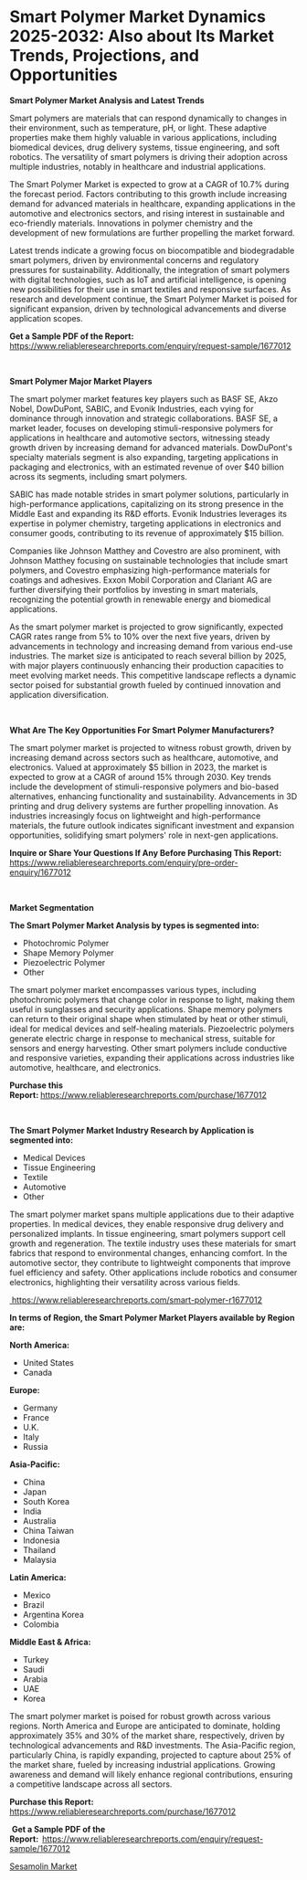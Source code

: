 <p><h1>Smart Polymer Market Dynamics 2025-2032: Also about Its Market Trends, Projections, and Opportunities</h1></p><p><strong>Smart Polymer Market Analysis and Latest Trends</strong></p>
<p><p>Smart polymers are materials that can respond dynamically to changes in their environment, such as temperature, pH, or light. These adaptive properties make them highly valuable in various applications, including biomedical devices, drug delivery systems, tissue engineering, and soft robotics. The versatility of smart polymers is driving their adoption across multiple industries, notably in healthcare and industrial applications.</p><p>The Smart Polymer Market is expected to grow at a CAGR of 10.7% during the forecast period. Factors contributing to this growth include increasing demand for advanced materials in healthcare, expanding applications in the automotive and electronics sectors, and rising interest in sustainable and eco-friendly materials. Innovations in polymer chemistry and the development of new formulations are further propelling the market forward. </p><p>Latest trends indicate a growing focus on biocompatible and biodegradable smart polymers, driven by environmental concerns and regulatory pressures for sustainability. Additionally, the integration of smart polymers with digital technologies, such as IoT and artificial intelligence, is opening new possibilities for their use in smart textiles and responsive surfaces. As research and development continue, the Smart Polymer Market is poised for significant expansion, driven by technological advancements and diverse application scopes.</p></p>
<p><strong>Get a Sample PDF of the Report:&nbsp;</strong> <a href="https://www.reliableresearchreports.com/enquiry/request-sample/1677012?utm_campaign=3022&utm_medium=2&utm_source=Github&utm_content=ia&utm_term=02042025&utm_id=smart-polymer">https://www.reliableresearchreports.com/enquiry/request-sample/1677012</a></p>
<p>&nbsp;</p>
<p><strong>Smart Polymer Major Market Players</strong></p>
<p><p>The smart polymer market features key players such as BASF SE, Akzo Nobel, DowDuPont, SABIC, and Evonik Industries, each vying for dominance through innovation and strategic collaborations. BASF SE, a market leader, focuses on developing stimuli-responsive polymers for applications in healthcare and automotive sectors, witnessing steady growth driven by increasing demand for advanced materials. DowDuPont's specialty materials segment is also expanding, targeting applications in packaging and electronics, with an estimated revenue of over $40 billion across its segments, including smart polymers.</p><p>SABIC has made notable strides in smart polymer solutions, particularly in high-performance applications, capitalizing on its strong presence in the Middle East and expanding its R&D efforts. Evonik Industries leverages its expertise in polymer chemistry, targeting applications in electronics and consumer goods, contributing to its revenue of approximately $15 billion.</p><p>Companies like Johnson Matthey and Covestro are also prominent, with Johnson Matthey focusing on sustainable technologies that include smart polymers, and Covestro emphasizing high-performance materials for coatings and adhesives. Exxon Mobil Corporation and Clariant AG are further diversifying their portfolios by investing in smart materials, recognizing the potential growth in renewable energy and biomedical applications.</p><p>As the smart polymer market is projected to grow significantly, expected CAGR rates range from 5% to 10% over the next five years, driven by advancements in technology and increasing demand from various end-use industries. The market size is anticipated to reach several billion by 2025, with major players continuously enhancing their production capacities to meet evolving market needs. This competitive landscape reflects a dynamic sector poised for substantial growth fueled by continued innovation and application diversification.</p></p>
<p>&nbsp;</p>
<p><strong>What Are The Key Opportunities For Smart Polymer Manufacturers?</strong></p>
<p><p>The smart polymer market is projected to witness robust growth, driven by increasing demand across sectors such as healthcare, automotive, and electronics. Valued at approximately $5 billion in 2023, the market is expected to grow at a CAGR of around 15% through 2030. Key trends include the development of stimuli-responsive polymers and bio-based alternatives, enhancing functionality and sustainability. Advancements in 3D printing and drug delivery systems are further propelling innovation. As industries increasingly focus on lightweight and high-performance materials, the future outlook indicates significant investment and expansion opportunities, solidifying smart polymers' role in next-gen applications.</p></p>
<p><strong>Inquire or Share Your Questions If Any Before Purchasing This Report:</strong> <a href="https://www.reliableresearchreports.com/enquiry/pre-order-enquiry/1677012?utm_campaign=3022&utm_medium=2&utm_source=Github&utm_content=ia&utm_term=02042025&utm_id=smart-polymer">https://www.reliableresearchreports.com/enquiry/pre-order-enquiry/1677012</a></p>
<p>&nbsp;</p>
<p><strong>Market Segmentation</strong></p>
<p><strong>The Smart Polymer Market Analysis by types is segmented into:</strong></p>
<p><ul><li>Photochromic Polymer</li><li>Shape Memory Polymer</li><li>Piezoelectric Polymer</li><li>Other</li></ul></p>
<p><p>The smart polymer market encompasses various types, including photochromic polymers that change color in response to light, making them useful in sunglasses and security applications. Shape memory polymers can return to their original shape when stimulated by heat or other stimuli, ideal for medical devices and self-healing materials. Piezoelectric polymers generate electric charge in response to mechanical stress, suitable for sensors and energy harvesting. Other smart polymers include conductive and responsive varieties, expanding their applications across industries like automotive, healthcare, and electronics.</p></p>
<p><strong>Purchase this Report:&nbsp;</strong><a href="https://www.reliableresearchreports.com/purchase/1677012?utm_campaign=3022&utm_medium=2&utm_source=Github&utm_content=ia&utm_term=02042025&utm_id=smart-polymer">https://www.reliableresearchreports.com/purchase/1677012</a></p>
<p>&nbsp;</p>
<p><strong>The Smart Polymer Market Industry Research by Application is segmented into:</strong></p>
<p><ul><li>Medical Devices</li><li>Tissue Engineering</li><li>Textile</li><li>Automotive</li><li>Other</li></ul></p>
<p><p>The smart polymer market spans multiple applications due to their adaptive properties. In medical devices, they enable responsive drug delivery and personalized implants. In tissue engineering, smart polymers support cell growth and regeneration. The textile industry uses these materials for smart fabrics that respond to environmental changes, enhancing comfort. In the automotive sector, they contribute to lightweight components that improve fuel efficiency and safety. Other applications include robotics and consumer electronics, highlighting their versatility across various fields.</p></p>
<p><a href="https://www.reliableresearchreports.com/smart-polymer-r1677012?utm_campaign=3022&utm_medium=2&utm_source=Github&utm_content=ia&utm_term=02042025&utm_id=smart-polymer">&nbsp;https://www.reliableresearchreports.com/smart-polymer-r1677012</a></p>
<p><strong>In terms of Region, the Smart Polymer Market Players available by Region are:</strong></p>
<p>
    <p> <strong> North America: </strong>
        <ul>
            <li>United States</li>
            <li>Canada</li>
        </ul>
        </p> 
    <p> <strong> Europe: </strong>
        <ul>
            <li>Germany</li>
            <li>France</li>
            <li>U.K.</li>
            <li>Italy</li>
            <li>Russia</li>
        </ul>
        </p> 
    <p> <strong> Asia-Pacific: </strong>
        <ul>
            <li>China</li>
            <li>Japan</li>
            <li>South Korea</li>
            <li>India</li>
            <li>Australia</li>
            <li>China Taiwan</li>
            <li>Indonesia</li>
            <li>Thailand</li>
            <li>Malaysia</li>
        </ul>
        </p> 
    <p> <strong> Latin America: </strong>
        <ul>
            <li>Mexico</li>
            <li>Brazil</li>
            <li>Argentina Korea</li>
            <li>Colombia</li>
        </ul>
        </p> 
    <p> <strong> Middle East & Africa: </strong>
        <ul>
            <li>Turkey</li>
            <li>Saudi</li>
            <li>Arabia</li>
            <li>UAE</li>
            <li>Korea</li>
        </ul>
    </p>
    </p>
<p><p>The smart polymer market is poised for robust growth across various regions. North America and Europe are anticipated to dominate, holding approximately 35% and 30% of the market share, respectively, driven by technological advancements and R&D investments. The Asia-Pacific region, particularly China, is rapidly expanding, projected to capture about 25% of the market share, fueled by increasing industrial applications. Growing awareness and demand will likely enhance regional contributions, ensuring a competitive landscape across all sectors.</p></p>
<p><strong>Purchase this Report: </strong><a href="https://www.reliableresearchreports.com/purchase/1677012?utm_campaign=3022&utm_medium=2&utm_source=Github&utm_content=ia&utm_term=02042025&utm_id=smart-polymer">https://www.reliableresearchreports.com/purchase/1677012</a></p>
<p>&nbsp;<strong>Get a Sample PDF of the Report:&nbsp;&nbsp;</strong><a href="https://www.reliableresearchreports.com/enquiry/request-sample/1677012?utm_campaign=3022&utm_medium=2&utm_source=Github&utm_content=ia&utm_term=02042025&utm_id=smart-polymer">https://www.reliableresearchreports.com/enquiry/request-sample/1677012</a></p>
<p><strong></strong></p>
<p><p><a href="https://github.com/organophelia8282/Market-Research-Report-List-1/blob/main/sesamolin-market.md?utm_campaign=3022&utm_medium=2&utm_source=Github&utm_content=ia&utm_term=02042025&utm_id=smart-polymer">Sesamolin Market</a></p></p>
